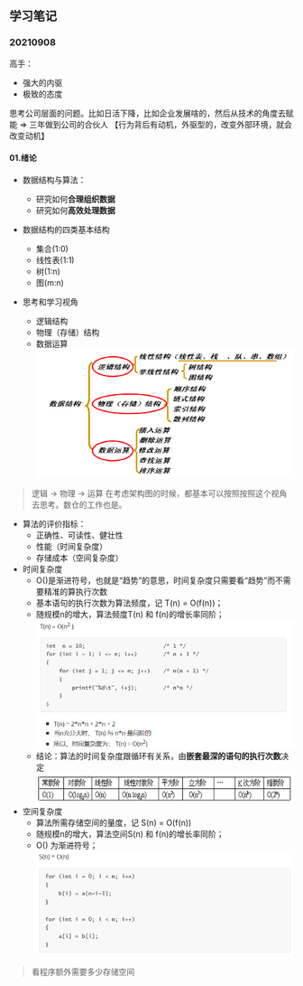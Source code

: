 ## 学习笔记

### 20210908
高手：
- 强大的内驱
- 极致的态度

思考公司层面的问题。比如日活下降，比如企业发展啥的，然后从技术的角度去赋能  => 三年做到公司的合伙人
【行为背后有动机，外驱型的，改变外部环境，就会改变动机】

#### 01.绪论
- 数据结构与算法：
  - 研究如何**合理组织数据**
  - 研究如何**高效处理数据**

- 数据结构的四类基本结构
  - 集合(1:0)
  - 线性表(1:1)
  - 树(1:n)
  - 图(m:n)

- 思考和学习视角
  - 逻辑结构
  - 物理（存储）结构
  - 数据运算
![image](image/datastructure/思考和学习视角下的数据结构.png)

> 逻辑 -> 物理 -> 运算
> 在考虑架构图的时候，都基本可以按照按照这个视角去思考。数仓的工作也是。

- 算法的评价指标：
  - 正确性、可读性、健壮性
  - 性能（时间复杂度）
  - 存储成本（空间复杂度）
- 时间复杂度
  - O()是渐进符号，也就是“趋势”的意思，时间复杂度只需要看“趋势”而不需要精准的算执行次数
  - 基本语句的执行次数为算法频度，记 T(n) = O(f(n))；
  - 随规模n的增大，算法频度T(n) 和 f(n)的增长率同阶；
![image](image/datastructure/时间复杂度同阶.png)
  - 结论：算法的时间复杂度跟循环有关系，由**嵌套最深的语句的执行次数**决定
![image](image/datastructure/常见的时间复杂度.png)
- 空间复杂度
  - 算法所需存储空间的量度，记 S(n) = O(f(n))
  - 随规模n的增大，算法空间S(n) 和 f(n)的增长率同阶；
  - O() 为渐进符号；
![image](image/datastructure/空间复杂度示例.png)
> 看程序额外需要多少存储空间

